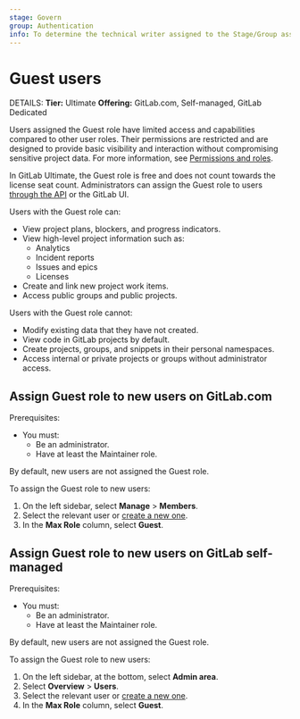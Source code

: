 ```yaml
---
stage: Govern
group: Authentication
info: To determine the technical writer assigned to the Stage/Group associated with this page, see https://handbook.gitlab.com/handbook/product/ux/technical-writing/#assignments
---
```


# Guest users

DETAILS:
**Tier:** Ultimate
**Offering:** GitLab.com, Self-managed, GitLab Dedicated

Users assigned the Guest role have limited access and capabilities compared to other user roles. Their permissions are restricted and are designed to provide basic visibility and interaction without compromising sensitive project data. For more information, see [Permissions and roles](../user/permissions.md).

In GitLab Ultimate, the Guest role is free and does not count towards the license seat count. Administrators can assign the Guest role to users [through the API](../api/members.md#add-a-member-to-a-group-or-project) or the GitLab UI.

Users with the Guest role can:

- View project plans, blockers, and progress indicators.
- View high-level project information such as:
  - Analytics
  - Incident reports
  - Issues and epics
  - Licenses
- Create and link new project work items.
- Access public groups and public projects.

Users with the Guest role cannot:

- Modify existing data that they have not created.
- View code in GitLab projects by default.
- Create projects, groups, and snippets in their personal namespaces.
- Access internal or private projects or groups without administrator access.

## Assign Guest role to new users on GitLab.com

Prerequisites:

- You must:
  - Be an administrator.
  - Have at least the Maintainer role.

By default, new users are not assigned the Guest role.

To assign the Guest role to new users:

1. On the left sidebar, select **Manage** > **Members**.
1. Select the relevant user or [create a new one](../user/profile/account/create_accounts.md).
1. In the **Max Role** column, select **Guest**.

## Assign Guest role to new users on GitLab self-managed

Prerequisites:

- You must:
  - Be an administrator.
  - Have at least the Maintainer role.

By default, new users are not assigned the Guest role.

To assign the Guest role to new users:

1. On the left sidebar, at the bottom, select **Admin area**.
1. Select **Overview** > **Users**.
1. Select the relevant user or [create a new one](../user/profile/account/create_accounts.md).
1. In the **Max Role** column, select **Guest**.
